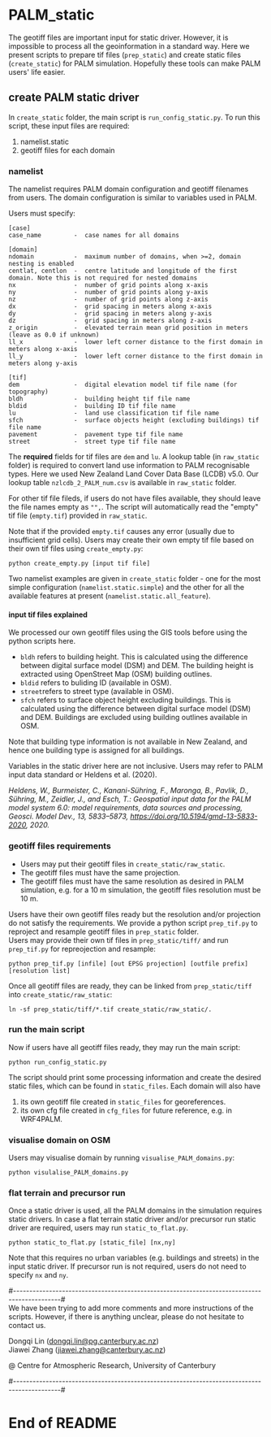 # PALM_static

The geotiff files are important input for static driver. However, it is impossible to process all the geoinformation in a standard way. Here we present scripts to prepare tif files (`prep_static`) and create static files (`create_static`) for PALM simulation. Hopefully these tools can make PALM users' life easier.

## create PALM static driver
In `create_static` folder, the main script is `run_config_static.py`. To run this script, these input files are required:  
1. namelist.static
2. geotiff files for each domain

### namelist 
The namelist requires PALM domain configuration and geotiff filenames from users. The domain configuration is similar to variables used in PALM.  

Users must specify:
```
[case]
case_name         -  case names for all domains  

[domain]
ndomain           -  maximum number of domains, when >=2, domain nesting is enabled  
centlat, centlon  -  centre latitude and longitude of the first domain. Note this is not required for nested domains  
nx                -  number of grid points along x-axis  
ny                -  number of grid points along y-axis  
nz                -  number of grid points along z-axis  
dx                -  grid spacing in meters along x-axis  
dy                -  grid spacing in meters along y-axis  
dz                -  grid spacing in meters along z-axis  
z_origin          -  elevated terrain mean grid position in meters (leave as 0.0 if unknown)  
ll_x              -  lower left corner distance to the first domain in meters along x-axis   
ll_y              -  lower left corner distance to the first domain in meters along y-axis   

[tif]
dem               -  digital elevation model tif file name (for topography)  
bldh              -  building height tif file name  
bldid             -  building ID tif file name  
lu                -  land use classification tif file name  
sfch              -  surface objects height (excluding buildings) tif file name  
pavement          -  pavement type tif file name  
street            -  street type tif file name  
```

The **required** fields for tif files are `dem` and `lu`. A lookup table (in `raw_static` folder) is required to convert land use information to PALM recognisable types. Here we used New Zealand Land Cover Data Base (LCDB) v5.0. Our lookup table `nzlcdb_2_PALM_num.csv` is available in `raw_static` folder. 

For other tif file fileds, if users do not have files available, they should leave the file names empty as `"",`. The script will automatically read the "empty" tif file (`empty.tif`) provided in `raw_static`. 

Note that if the provided `empty.tif` causes any error (usually due to insufficient grid cells). Users may create their own empty tif file based on their own tif files using `create_empty.py`:
```
python create_empty.py [input tif file]
```

Two namelist examples are given in `create_static` folder - one for the most simple configuration (`namelist.static.simple`) and the other for all the available features at present (`namelist.static.all_feature`).

#### input tif files explained
We processed our own geotiff files using the GIS tools before using the python scripts here.  
- `bldh` refers to building height. This is calculated using the difference between digital surface model (DSM) and DEM. The building height is extracted using OpenStreet Map (OSM) building outlines.  
- `bldid` refers to buliding ID (available in OSM).   
- `street`refers to street type (available in OSM).  
- `sfch` refers to surface object height excluding buildings. This is calculated using the difference between digital surface model (DSM) and DEM. Buildings are excluded using building outlines available in OSM.  

Note that building type information is not available in New Zealand, and hence one building type is assigned for all buildings.   
  
Variables in the static driver here are not inclusive. Users may refer to PALM input data standard or Heldens et al. (2020).

_Heldens, W., Burmeister, C., Kanani-Sühring, F., Maronga, B., Pavlik, D., Sühring, M., Zeidler, J., and Esch, T.: Geospatial input data for the PALM model system 6.0: model requirements, data sources and processing, Geosci. Model Dev., 13, 5833–5873, https://doi.org/10.5194/gmd-13-5833-2020, 2020._


### geotiff files requirements
- Users may put their geotiff files in `create_static/raw_static`. 
- The geotiff files must have the same projection. 
- The geotiff files must have the same resolution as desired in PALM simulation, e.g. for a 10 m simulation, the geotiff files resolution must be 10 m. 

Users have their own geotiff files ready but the resolution and/or projection do not satisfy the requirements. We provide a python script `prep_tif.py` to reproject and resample geotiff files in `prep_static` folder.   
Users may provide their own tif files in `prep_static/tiff/` and run `prep_tif.py` for repreojection and resample:  
```
python prep_tif.py [infile] [out EPSG projection] [outfile prefix] [resolution list]
```

Once all geotiff files are ready, they can be linked from `prep_static/tiff` into `create_static/raw_static`:
```
ln -sf prep_static/tiff/*.tif create_static/raw_static/.
```

### run the main script
Now if users have all geotiff files ready, they may run the main script:
```
python run_config_static.py
```

The script should print some processing information and create the desired static files, which can be found in `static_files`. Each domain will also have 
1. its own geotiff file created in `static_files` for georeferences.
2. its own cfg file created in `cfg_files` for future reference, e.g. in WRF4PALM.

### visualise domain on OSM
Users may visualise domain by running `visualise_PALM_domains.py`:
```
python visulalise_PALM_domains.py
```

### flat terrain and precursor run
Once a static driver is used, all the PALM domains in the simulation requires static drivers. In case a flat terrain static driver and/or precursor run static driver are required, users may run `static_to_flat.py`. 
```
python static_to_flat.py [static_file] [nx,ny]
```

Note that this requires no urban variables (e.g. buildings and streets) in the input static driver. If precursor run is not required, users do not need to specify `nx` and `ny`.

#--------------------------------------------------------------------------------------------#  
We have been trying to add more comments and more instructions of the scripts. However, if there is anything unclear, please do not hesitate to contact us. 

Dongqi Lin (dongqi.lin@pg.canterbury.ac.nz)  
Jiawei Zhang (jiawei.zhang@canterbury.ac.nz)  

@ Centre for Atmospheric Research, University of Canterbury

#--------------------------------------------------------------------------------------------#  
# End of README












